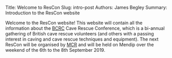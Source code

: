 Title: Welcome to ResCon
Slug: intro-post
Authors: James Begley
Summary: Introduction to the ResCon website

Welcome to the ResCon website! This website will contain all the information about the [BCRC](http://www.caverescue.org.uk) Cave Rescue Conference, which is a bi-annual gathering of British cave rescue volunteers (and others with a passing interest in caving and cave rescue techniques and equipment). The next ResCon will be organised by [MCR](https://www.mendipcaverescue.org) and will be held on Mendip over the weekend of the 6th to the 8th September 2019.

